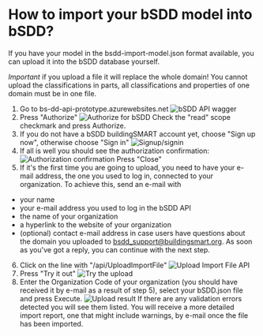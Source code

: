 # How to import your bSDD model into bSDD?

If you have your model in the bsdd-import-model.json format available, you can upload it into the bSDD database yourself.

*Important* if you upload a file it will replace the whole domain! You cannot upload the classifications in parts, all classifications and properties of one domain must be in one file.


1. Go to bs-dd-api-prototype.azurewebsites.net
![bSDD API wagger](https://github.com/buildingSMART/bSDD/tree/master/2020%20prototype/import-model/screenshot_01_swagger.png?raw=true)
2. Press "Authorize"
![Authorize for bSDD](https://github.com/buildingSMART/bSDD/tree/master/2020%20prototype/import-model/screenshot_02_authorize.png?raw=true)
Check the "read" scope checkmark and press Authorize.
3. If you do not have a bSDD buildingSMART account yet, choose "Sign up now", otherwise choose "Sign in"
![Signup/signin](https://github.com/buildingSMART/bSDD/tree/master/2020%20prototype/import-model/screenshot_03_signupsignin.png?raw=true)
4. If all is well you should see the authorization confirmation:
![Authorization confirmation](https://github.com/buildingSMART/bSDD/tree/master/2020%20prototype/import-model/Screenshot_04_authorization_confirmed.png?raw=true)
Press "Close"
5. If it's the first time you are going to upload, you need to have your e-mail address, the one you used to log in, connected to your organization. To achieve this, send an e-mail with
- your name
- your e-mail address you used to log in the bSDD API
- the name of your organization
- a hyperlink to the website of your organization
- (optional) contact e-mail address in case users have questions about the domain you uploaded
to bsdd_support@buildingsmart.org.
As soon as you've got a reply, you can continue with the next step.
6. Click on the line with "/api/UploadImportFile"
![Upload Import File API](https://github.com/buildingSMART/bSDD/tree/master/2020%20prototype/import-model/Screenshot_05_upload_1.png?raw=true)
7. Press "Try it out"
![Try the upload](https://github.com/buildingSMART/bSDD/tree/master/2020%20prototype/import-model/Screenshot_06_upload_2.png?raw=true)
8. Enter the Organization Code of your organization (you should have received it by e-mail as a result of step 5), select your bSDD.json file and press Execute.
![Upload result](https://github.com/buildingSMART/bSDD/tree/master/2020%20prototype/import-model/screenshot_07_upload_result.png?raw=true)
If there are any validation errors detected you will see them listed. You will receive a more detailed import report, one that might include warnings, by e-mail once the file has been imported.
